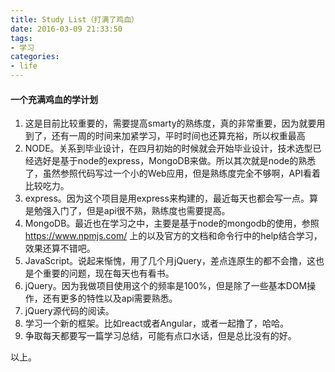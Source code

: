 ```yaml
---
title: Study List（打满了鸡血）
date: 2016-03-09 21:33:50
tags:
- 学习
categories:
- life
---
```

#### 一个充满鸡血的学计划
1. 这是目前比较重要的，需要提高smarty的熟练度，真的非常重要，因为就要用到了，还有一周的时间来加紧学习，平时时间也还算充裕，所以权重最高
2. NODE。关系到毕业设计，在四月初始的时候就会开始毕业设计，技术选型已经选好是基于node的express，MongoDB来做。所以其次就是node的熟悉了，虽然参照代码写过一个小的Web应用，但是熟练度完全不够啊，API看着比较吃力。
3. express。因为这个项目是用express来构建的，最近每天也都会写一点。算是勉强入门了，但是api很不熟，熟练度也需要提高。
4. MongoDB。最近也在学习之中，主要是基于node的mongodb的使用，参照 https://www.npmjs.com/ 上的以及官方的文档和命令行中的help结合学习，效果还算不错吧。
5. JavaScript。说起来惭愧，用了几个月jQuery，差点连原生的都不会撸，这也是个重要的问题，现在每天也有看书。
6. jQuery。因为我做项目使用这个的频率是100%，但是除了一些基本DOM操作，还有更多的特性以及api需要熟悉。
7. jQuery源代码的阅读。
8. 学习一个新的框架。比如react或者Angular，或者一起撸了，哈哈。
9. 争取每天都要写一篇学习总结，可能有点口水话，但是总比没有的好。

以上。


